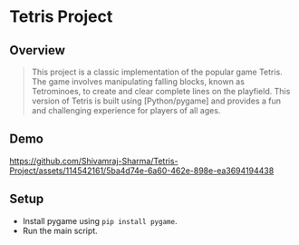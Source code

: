 # Tetris Project

## Overview

> This project is a classic implementation of the popular game Tetris. The game involves manipulating falling blocks, known as Tetrominoes, to create and clear complete lines on the playfield. This version of Tetris is built using [Python/pygame] and provides a fun and challenging experience for players of all ages.




##  Demo
https://github.com/Shivamraj-Sharma/Tetris-Project/assets/114542161/5ba4d74e-6a60-462e-898e-ea3694194438



## Setup

- Install pygame using `pip install pygame`.
- Run the main script.
